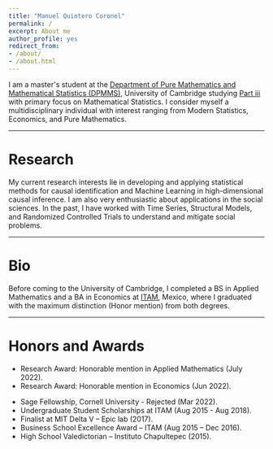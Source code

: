 ```yaml
---
title: "Manuel Quintero Coronel"
permalink: /
excerpt: About me
author_profile: yes
redirect_from:
- /about/
- /about.html
---
```


I am a master's student at the [Department of Pure Mathematics and Mathematical Statistics (DPMMS)](https://www.dpmms.cam.ac.uk/), University of Cambridge studying [Part iii](https://en.wikipedia.org/wiki/Part_III_of_the_Mathematical_Tripos) with primary focus on Mathematical Statistics. I consider myself a multidisciplinary individual with interest ranging from Modern Statistics, Economics, and Pure Mathematics.

------

Research
======
<!---
My current research interests lie at the construction of the intersection between Machine Learning and Causal Inference as well as applications in the social sciences, such as in development economics. In the past, I have worked with Time Series, Structural Models, Causal Inference, and Randomized Controlled Trials to understand and mitigate social problems.
-->

My current research interests lie in developing and applying statistical methods for causal identification and Machine Learning in high-dimensional causal inference. I am also very enthusiastic about applications in the social sciences. In the past, I have worked with Time Series, Structural Models, and Randomized Controlled Trials to understand and mitigate social problems.

------

Bio
======

Before coming to the University of Cambridge, I completed a BS in Applied Mathematics and a BA in Economics at [ITAM](https://www.itam.mx/), Mexico, where I graduated with the maximum distinction (Honor mention) from both degrees. 

------

Honors and Awards
======

* Research Award: Honorable mention in Applied Mathematics (July 2022).
* Research Award: Honorable mention in Economics (Jun 2022).
- Sage Fellowship, Cornell University - Rejected (Mar 2022).
- Undergraduate Student Scholarships at ITAM (Aug 2015 - Aug 2018).
- Finalist at MIT Delta V – Epic lab (2017).
- Business School Excellence Award – ITAM (Aug 2015 – Dec 2016).
- High School Valedictorian – Instituto Chapultepec (2015).
